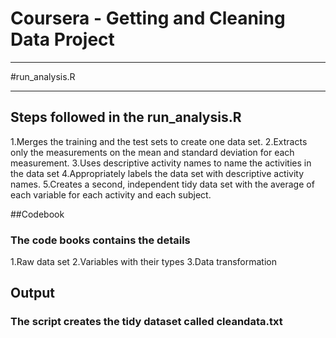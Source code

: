 
# Coursera - Getting and Cleaning Data Project 
***************************************************************************************************************************************************
#run_analysis.R
***************************************************************************************************************************************************
## Steps followed in the run_analysis.R  

1.Merges the training and the test sets to create one data set.
2.Extracts only the measurements on the mean and standard deviation for each measurement. 
3.Uses descriptive activity names to name the activities in the data set
4.Appropriately labels the data set with descriptive activity names. 
5.Creates a second, independent tidy data set with the average of each variable for each activity and each subject.

##Codebook 
### The code books contains the details 
1.Raw data set
2.Variables with their types
3.Data transformation

## Output
### The script creates the tidy dataset called cleandata.txt
